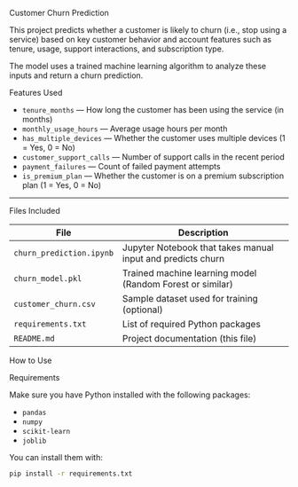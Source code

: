 Customer Churn Prediction

This project predicts whether a customer is likely to churn (i.e., stop using a service) based on key customer behavior and account features such as tenure, usage, support interactions, and subscription type.

The model uses a trained machine learning algorithm to analyze these inputs and return a churn prediction.


Features Used

- `tenure_months` — How long the customer has been using the service (in months)
- `monthly_usage_hours` — Average usage hours per month
- `has_multiple_devices` — Whether the customer uses multiple devices (1 = Yes, 0 = No)
- `customer_support_calls` — Number of support calls in the recent period
- `payment_failures` — Count of failed payment attempts
- `is_premium_plan` — Whether the customer is on a premium subscription plan (1 = Yes, 0 = No)

---
Files Included

| File                     | Description                                 |
|--------------------------|---------------------------------------------|
| `churn_prediction.ipynb` | Jupyter Notebook that takes manual input and predicts churn |
| `churn_model.pkl`        | Trained machine learning model (Random Forest or similar) |
| `customer_churn.csv`     | Sample dataset used for training (optional) |
| `requirements.txt`       | List of required Python packages            |
| `README.md`              | Project documentation (this file)          |



How to Use

Requirements

Make sure you have Python installed with the following packages:

- `pandas`
- `numpy`
- `scikit-learn`
- `joblib`

You can install them with:
```bash
pip install -r requirements.txt
